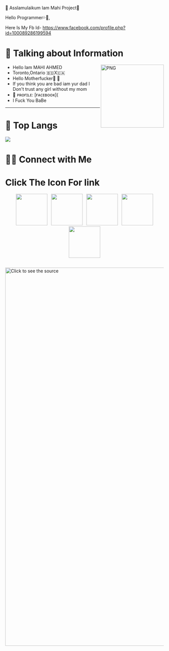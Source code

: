 💜 Asslamulaikum Iam Mahi Project🌸

Hello Programmer💦💋,

Here Is My Fb Id- https://www.facebook.com/profile.php?id=100089286199594
# 📰 Talking about Information
<img align="right" width=200px alt="PNG" src="https://i.ibb.co/PcFx4GJ/image.jpg" />

-   Hello Iam MAHI AHMED
-   Toronto,Ontario 🇧🇩X🇨🇦
-   Hello Motherfucker🖕 🖕
-   If you think you are bad iam yur dad
I Don't trust any girl without my mom
-   🍁 ᴘʀᴏғɪʟᴇ: [ғᴀᴄᴇʙᴏᴏᴋ]([](https://www.facebook.com/profile.php?id=100089286199594)
- I Fuck You BaBe
<hr>

# 📖 Top Langs
![](https://i.ibb.co/JpJmFsZ/image.jpg)


# 🤝🏻 Connect with Me


# Click The Icon For link
<p align="center">
&nbsp; <a href="𝐍𝐀𝐈𝐈" target="_blank" rel="noopener noreferrer"><img src="https://www.facebook.com/profile.php?id=100089286199594" width="100" /></a>
&nbsp; <a href="https://chat.whatsapp.com/𝐍𝐀𝐈𝐈" target="_blank" rel="noopener noreferrer"><img src="https://cdn-icons-png.flaticon.com/512/3670/3670051.png" width="100" /></a>    
&nbsp; <a href="https://github.com/MR-AYAN-CHOWDHURY" target="_blank" rel="noopener noreferrer"><img src="https://img.icons8.com/plasticine/100/000000/github.png" width="100" /></a>
&nbsp; <a href="[(https://www.facebook.com/NOOBS.DEVELOPER.AYAN)]()" target="_blank" rel="noopener noreferrer"><img src="https://img.icons8.com/plasticine/100/000000/facebook.png"  width="100" /></a>
&nbsp; <a href="mailto: mohammadayan55505@gmail.com" target="_blank" rel="noopener noreferrer"><img src="https://img.icons8.com/plasticine/100/000000/gmail.png"  width="100" /></a>
</p>
<br>
<a href="#" target="_blank">
	<img src="https://imgur.com/a/HkuD0bH" width="1200" alt="Click to see the source" />
</a>  
</a>
